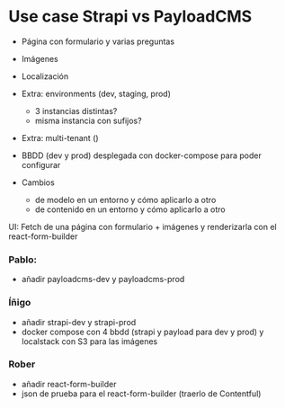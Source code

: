 # Use case Strapi vs PayloadCMS

- Página con formulario y varias preguntas
- Imágenes
- Localización
- Extra: environments (dev, staging, prod)
  - 3 instancias distintas?
  - misma instancia con sufijos?
- Extra: multi-tenant ()
- BBDD (dev y prod) desplegada con docker-compose para poder configurar

- Cambios
  - de modelo en un entorno y cómo aplicarlo a otro
  - de contenido en un entorno y cómo aplicarlo a otro


UI:
  Fetch de una página con formulario + imágenes y renderizarla con el react-form-builder


### Pablo:
  - añadir payloadcms-dev y payloadcms-prod

### Íñigo
  - añadir strapi-dev y strapi-prod
  - docker compose con 4 bbdd (strapi y payload para dev y prod) y localstack con S3 para las imágenes

### Rober
  - añadir react-form-builder
  - json de prueba para el react-form-builder (traerlo de Contentful)
